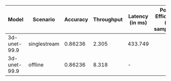 | Model        | Scenario     |   Accuracy |   Throughput | Latency (in ms)   | Power Efficiency (in samples/J)   | TEST01   |
|--------------|--------------|------------|--------------|-------------------|-----------------------------------|----------|
| 3d-unet-99.9 | singlestream |    0.86236 |        2.305 | 433.749           |                                   | passed   |
| 3d-unet-99.9 | offline      |    0.86236 |        8.318 | -                 |                                   | passed   |